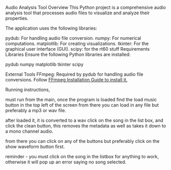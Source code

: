 Audio Analysis Tool
Overview
This Python project is a comprehensive audio analysis tool that processes audio files to visualize and analyze their 
properties.

The application uses the following libraries:

pydub: For handling audio file conversion.
numpy: For numerical computations.
matplotlib: For creating visualizations.
tkinter: For the graphical user interface (GUI).
scipy: for the rt60 stuff
Requirements
Libraries
Ensure the following Python libraries are installed:

pydub
numpy
matplotlib
tkinter
scipy

External Tools
FFmpeg: Required by pydub for handling audio file conversions. Follow [FFmpeg Installation Guide to install it.](https://www.youtube.com/watch?v=JR36oH35Fgg)



Running instructions,

must run from the main, once the program is loaded find the load music button in the top left of the screen
from there you can load in any file but preferably a mp3 or wav file. 

after loaded it, it is converted to a wav
click on the song in the list box, and click the clean button, this removes the 
metadata as well as takes it down to a mono channel audio.

from there you can click on any of the buttons but preferably click on the show waveform button first.

reminder - you must click on the song in the listbox for anything to work, otherwise it will pop up an error saying no 
song selected. 
